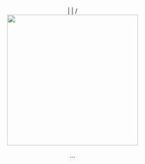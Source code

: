 <div align="center"
<h1>| | /</h1>
<div align="center">
<img src="https://media.giphy.com/media/v1.Y2lkPWVjZjA1ZTQ3ZTM2cmxkZDZ2enRrN3h5cDFyNGwzZnA5NHVvbGpkb25kaXE5NmV1dyZlcD12MV9zdGlja2Vyc19zZWFyY2gmY3Q9cw/Z4QtfRuyx23oEMmzsv/giphy.gif" width="300">
</div>
<p>...</p>
